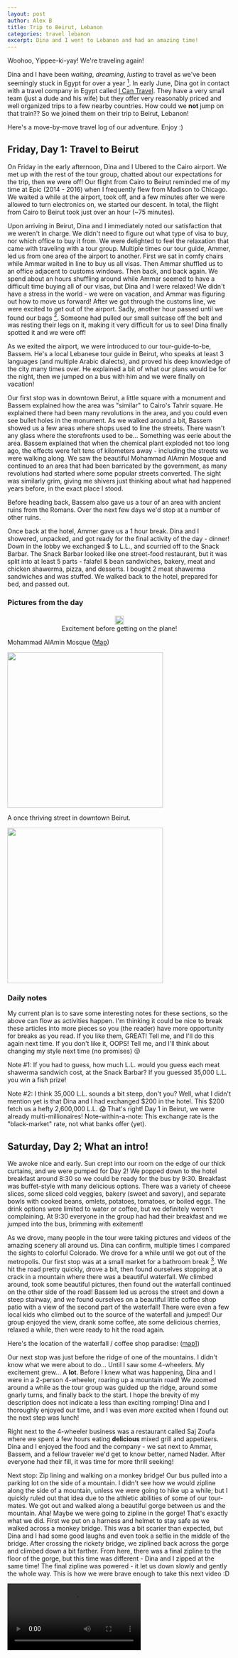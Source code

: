 ```yaml
---
layout: post
author: Alex B
title: Trip to Beirut, Lebanon
categories: travel lebanon
excerpt: Dina and I went to Lebanon and had an amazing time!
---
```


Woohoo, Yippee-ki-yay! We're traveling again!

Dina and I have been _waiting_, _dreaming_, _lusting_ to travel as we've been seemingly stuck in Egypt for over a year [^1]. In early June, Dina got in contact with a travel company in Egypt called [I Can Travel](https://www.facebook.com/icantravelpage). They have a very small team (just a dude and his wife) but they offer very reasonably priced and well organized trips to a few nearby countries. How could we **not** jump on that train?? So we joined them on their trip to Beirut, Lebanon!

Here's a move-by-move travel log of our adventure. Enjoy :)

## Friday, Day 1: Travel to Beirut

On Friday in the early afternoon, Dina and I Ubered to the Cairo airport. We met up with the rest of the tour group, chatted about our expectations for the trip, then we were off! Our flight from Cairo to Beirut reminded me of my time at Epic (2014 - 2016) when I frequently flew from Madison to Chicago. We waited a while at the airport, took off, and a few minutes after we were allowed to turn electronics on, we started our descent. In total, the flight from Cairo to Beirut took just over an hour (~75 minutes).

Upon arriving in Beirut, Dina and I immediately noted our satisfaction that we weren't in charge. We didn't need to figure out what type of visa to buy, nor which office to buy it from. We were delighted to feel the relaxation that came with traveling with a tour group. Multiple times our tour guide, Ammer, led us from one area of the airport to another. First we sat in comfy chairs while Ammar waited in line to buy us all visas. Then Ammar shuffled us to an office adjacent to customs windows. Then back, and back again. We spend about an hours shuffling around while Ammar seemed to have a difficult time buying all of our visas, but Dina and I were relaxed! We didn't have a stress in the world - we were on vacation, and Ammar was figuring out how to move us forward! After we got through the customs line, we were excited to get out of the airport. Sadly, another hour passed until we found our bags [^2]. Someone had pulled our small suitcase off the belt and was resting their legs on it, making it very difficult for us to see! Dina finally spotted it and we were off!

As we exited the airport, we were introduced to our tour-guide-to-be, Bassem. He's a local Lebanese tour guide in Beirut, who speaks at least 3 languages (and multiple Arabic dialects), and proved his deep knowledge of the city many times over. He explained a bit of what our plans would be for the night, then we jumped on a bus with him and we were finally on vacation!

Our first stop was in downtown Beirut, a little square with a monument and Bassem explained how the area was "similar" to Cairo's Tahrir square. He explained there had been many revolutions in the area, and you could even see bullet holes in the monument. As we walked around a bit, Bassem showed us a few areas where shops used to line the streets. There wasn't any glass where the storefronts used to be... Something was eerie about the area. Bassem explained that when the chemical plant exploded not too long ago, the effects were felt tens of kilometers away - including the streets we were walking along. We saw the beautiful Mohammad AlAmin Mosque and continued to an area that had been barricated by the government, as many revolutions had started where some popular streets converted. The sight was similarly grim, giving me shivers just thinking about what had happened years before, in the exact place I stood.

Before heading back, Bassem also gave us a tour of an area with ancient ruins from the Romans. Over the next few days we'd stop at a number of other ruins.

Once back at the hotel, Ammer gave us a 1 hour break. Dina and I showered, unpacked, and got ready for the final activity of the day - dinner! Down in the lobby we exchanged $ to L.L., and scurried off to the Snack Barbar. The Snack Barbar looked like one street-food restaurant, but it was split into at least 5 parts - falafel & bean sandwiches, bakery, meat and chicken shawerma, pizza, and desserts. I bought 2 meat shawerma sandwiches and was stuffed. We walked back to the hotel, prepared for bed, and passed out.

### Pictures from the day

<div style="
  display: flex;
  flex-direction: column;
  width: 100%;
  align-items: center;
  margin-top: 20px;
">
  <div style="width=65%;">
    <a target="_blank" rel="noopener noreferrer" href="https://drive.google.com/file/d/1hTZkM0ZltyEO4DlP6ZNVqPCeArvCvTzu/view">
      <img src="https://drive.google.com/thumbnail?id=1hTZkM0ZltyEO4DlP6ZNVqPCeArvCvTzu&sz=w400" width="100%">
    </a>
  </div>
  <div>Excitement before getting on the plane!</div>
</div>

Mohammad AlAmin Mosque ([Map](https://goo.gl/maps/Y6SDb14fpztSZmJKA))

<a target="_blank" rel="noopener noreferrer" href="https://drive.google.com/uc?export=view&id=1B02J_oOaokrarRCe1FmhUg72vg6DzlZZ">
  <img src="https://drive.google.com/uc?export=view&id=1B02J_oOaokrarRCe1FmhUg72vg6DzlZZ" height="350px">
</a>

A once thriving street in downtown Beirut.

<a target="_blank" rel="noopener noreferrer" href="https://drive.google.com/uc?export=view&id=1YxtMxlz8J-WvjewE0lgNhCwJH_ik7UVt">
  <img src="https://drive.google.com/uc?export=view&id=1YxtMxlz8J-WvjewE0lgNhCwJH_ik7UVt" height="350px">
</a>

### Daily notes

My current plan is to save some interesting notes for these sections, so the above can flow as activities happen. I'm thinking it could be nice to break these articles into more pieces so you (the reader) have more opportunity for breaks as you read. If you like them, GREAT! Tell me, and I'll do this again next time. If you don't like it, OOPS! Tell me, and I'll think about changing my style next time (no promises) 😜

Note #1: If you had to guess, how much L.L. would you guess each meat shawerma sandwich cost, at the Snack Barbar? If you guessed 35,000 L.L. you win a fish prize!

Note #2: I think 35,000 L.L. sounds a bit steep, don't you? Well, what I didn't mention yet is that Dina and I had exchanged $200 in the hotel. This $200 fetch us a hefty 2,600,000 L.L. 😱 That's right! Day 1 in Beirut, we were already multi-millionaires! Note-within-a-note: This exchange rate is the "black-market" rate, not what banks offer (yet).

## Saturday, Day 2; What an intro!

We awoke nice and early. Sun crept into our room on the edge of our thick curtains, and we were pumped for Day 2! We popped down to the hotel breakfast around 8:30 so we could be ready for the bus by 9:30. Breakfast was buffet-style with many delicious options. There was a variety of cheese slices, some sliced cold veggies, bakery (sweet and savory), and separate bowls with cooked beans, omlets, potatoes, tomatoes, or boiled eggs. The drink options were limited to water or coffee, but we definitely weren't complaining. At 9:30 everyone in the group had had their breakfast and we jumped into the bus, brimming with exitement!

As we drove, many people in the tour were taking pictures and videos of the amazing scenery all around us. Dina can confirm, multiple times I compared the sights to colorful Colorado. We drove for a while until we got out of the metropolis. Our first stop was at a small market for a bathroom break [^3]. We hit the road pretty quickly, drove a bit, then found ourselves stopping at a crack in a mountain where there was a beautiful waterfall. We climbed around, took some beautiful pictures, then found out the waterfall continued on the other side of the road! Bassem led us across the street and down a steep stairway, and we found ourselves on a beautiful little coffee shop patio with a view of the second part of the waterfall! There were even a few local kids who climbed out to the source of the waterfall and jumped! Our group enjoyed the view, drank some coffee, ate some delicious cherries, relaxed a while, then were ready to hit the road again.

Here's the location of the waterfall / coffee shop paradise: ([map](https://goo.gl/maps/Fr1QhtrgzHCXsJRC7)])

Our next stop was just before the ridge of one of the mountains. I didn't know what we were about to do... Until I saw some 4-wheelers. My excitement grew... A **lot**. Before I knew what was happening, Dina and I were in a 2-person 4-wheeler, roaring up a mountain road! We zoomed around a while as the tour group was guided up the ridge, around some gnarly turns, and finally back to the start. I hope the brevity of my description does not indicate a less than exciting romping! Dina and I thoroughly enjoyed our time, and I was even _more_ excited when I found out the next step was lunch!

Right next to the 4-wheeler business was a restaurant called Saj Zoufa where we spent a few hours eating **delicious** mixed grill and appetizers. Dina and I enjoyed the food and the company - we sat next to Ammar, Bassem, and a fellow traveler we'd get to know better, named Nader. After everyone had their fill, it was time for more thrill seeking!

Next stop: Zip lining and walking on a monkey bridge! Our bus pulled into a parking lot on the side of a mountain. I didn't see how we would zipline along the side of a mountain, unless we were going to hike up a while; but I quickly ruled out that idea due to the athletic abilities of some of our tour-mates. We got out and walked along a beautiful gorge between us and the mountain. Aha! Maybe we were going to zipline in the gorge! That's exactly what we did. First we put on a harness and helmet to stay safe as we walked across a monkey bridge. This was a bit scarier than expected, but Dina and I had some good laughs and even took a selfie in the middle of the bridge. After crossing the rickety bridge, we ziplined back across the gorge and climbed down a bit farther. From here, there was a final zipline to the floor of the gorge, but this time was different - Dina and I zipped at the same time! The final zipline was powered - it let us down slowly and gently the whole way. This is how we were brave enough to take this next video :D

<video controls>
  <source src="https://drive.google.com/uc?export=view&id=12b8xtOujgScjEgxQzQ5xmHA9BIKn67Qo" type="video/mp4">
  
  Your browser does not support the video tag.
</video>

At the bottom, we took some incredible pictures of a massive hole that had developed in the ground. In Winter, we were told, lots of water rushed down into the hole, resulting in a beautiful waterfall. In June, apparently, only a little trickle of water fell - nevertheless the pictures we took were incredibly beautiful. We took pictures for 30 minutes, then headed back up, walked to the bus, and were off!

Here's the location of the latest adventure at Baatara George Waterfall: ([map](https://goo.gl/maps/TgtCMLz7j5Wr5Ymv9))

Our next step was a local lemonade store - the first in Lebanon, called the Lemon House. We toured the museum a bit while Ammar organized lemonades for everyone, then Bassem gave us a little tour near the sea while we drank our refreshing juices. The light was starting to fade at this point, so we hopped back in to bus and headed in the direction of our hotel.

What a day, right? Seems like the end to a perfect day. But wait... There's a bit more! Between the Lemon House and our hotel, we stopped at an ice cream store (Bassem's favorite) called Hellado ([map](https://goo.gl/maps/fLNtdKyAx1ydYugq9)). I decided I wanted a cup, so I was told to pick a whopping **5 FLAVORS** to scoop in! I don't remember all the flavors I chose, but the outcome... Perfection.

With that, we were happy to head home! I was pooped but pumped about all we had seen during that day. We arrived at the hotel, bought a few essentials (mainly snacks from a nearby market), then passed out.

### Pictures from the day

Afqa Waterfall ([map](https://goo.gl/maps/Fr1QhtrgzHCXsJRC7))

<a target="_blank" rel="noopener noreferrer" href="https://drive.google.com/uc?export=view&id=1-335IU-QbSMClVzqTqRl1RICcNqH3u6k">
  <img src="https://drive.google.com/uc?export=view&id=1-335IU-QbSMClVzqTqRl1RICcNqH3u6k" height="350px">
</a>

<a target="_blank" rel="noopener noreferrer" href="https://drive.google.com/uc?export=view&id=1cIn_GAcIjpZ3Ob5lMLkbt3FjPf5nd24Y">
  <img src="https://drive.google.com/uc?export=view&id=1cIn_GAcIjpZ3Ob5lMLkbt3FjPf5nd24Y" height="350px">
</a>

Speed Mountains 4-wheeling [map](https://goo.gl/maps/mKH9xxv54XkQHxAa8)

<a target="_blank" rel="noopener noreferrer" href="https://drive.google.com/uc?export=view&id=1OkSc8oxUMFGB-0U2T9GYTaSIo4QJ7_1Y">
  <img src="https://drive.google.com/uc?export=view&id=1OkSc8oxUMFGB-0U2T9GYTaSIo4QJ7_1Y" height="350px">
</a>

Restaurant (Saj Zoufa - [map](https://goo.gl/maps/TGi75gymPzs41ERP9))

<a target="_blank" rel="noopener noreferrer" href="https://drive.google.com/uc?export=view&id=1zSuLznfCOfihGNlECWte3TYS6h2xPIUu">
  <img src="https://drive.google.com/uc?export=view&id=1zSuLznfCOfihGNlECWte3TYS6h2xPIUu" height="350px">
</a>

Monkey bridge + zipline + waterfall ([map](https://goo.gl/maps/TgtCMLz7j5Wr5Ymv9))

<a target="_blank" rel="noopener noreferrer" href="https://drive.google.com/uc?export=view&id=1V5cipD9zL6OFuxsgF1JSNqOcHIzKsKh7">
  <img src="https://drive.google.com/uc?export=view&id=1V5cipD9zL6OFuxsgF1JSNqOcHIzKsKh7" height="350px">
</a>

Hilmi's House of Lemonade ([map](https://goo.gl/maps/e3PRmmNM1ZhzDsTbA))

<a target="_blank" rel="noopener noreferrer" href="https://drive.google.com/uc?export=view&id=19zyw89DTDkXpsx67NBF1eVke62fGPph4">
  <img src="https://drive.google.com/uc?export=view&id=19zyw89DTDkXpsx67NBF1eVke62fGPph4" height="350px">
</a>

### Daily notes

Note #3: Dina is an amazing travel companion. Have I mentioned that before? Yes. Will I mention it again? You betcha. She knows I get a bet hangry (angry when I'm hungry) so she makes sure to pack extra snacks for the road, she's the one making sure we take nice pictures at _almost_ every destination, and she's just overall a joy to travel with.

Note: If I'm honest, I was a bit disappointed Ammer and Bassem hadn't told me there would be a chance to swim (and jump off a waterfall) this day. I believe I would have packed my swimsuit & joined the adrenaline junkies if I'd known ahead of time... But I was still incredibly happy with the day :)

Note: Dina and I reflected on all that we had done that day, and we agreed that it would have taken _way too much_ effort to plan such an action-packed, adrenaline-seeking day. We again agreed it was an amazing choice to come to Beirut on this guided tour.

## Sunday - Day 3; 

And we rise! Breakfast at 8:45, bus at 9:45, we were excited to see what would be in store for the day!

First stop: Rawsha Rock. This is a beautiful, huge rock in the sea that has whethered in such a way that a hole was created! According to Bassem, until very recently there were 2 rocks like this in the world - one here in Beirut, another [**ELSEWHERE**?? - search?!?]. However, not long before our trip the other had collapsed, so we found ourselves looking at the only rock like this in the world! After taking some nice pictures it was time to move on.

Stop two was Moussa's castle. Bassem explained that there was a man named Mussa who built a castle because when he was a kid, he fell in love with a girl and he promised her he would build her a castle. She didn't end up loving him, but he kept the dream his whole life, and brick by brick he built a very impressive castle on the side of a mountain! Over the years he also sculpted some famous scenes like The Last Supper, and he even sculpted a time when he was a kid and had drawn plans for his castle during class! The teacher reprimanded him, but he never gave his dream up - amazing! Touring the castle took longer than expected, as the second half of the tour involved exploring Mussa's record-setting collection of weapons. This was amusing for me and Dina, but we weren't too enthralled. We picked up the pace and took more pictures of the view once outside.

Right before getting on the bus, Ammer purchased a delicious dessert called [**SOMETHING**??], and shared it with the group! It had pistachio on top and bottom, with delicious creamy filling in the middle. I wanted to bring some to my family in the US, but I know it wouldn't have survived that long.

Back on the bus, we found ourselves on our way to an old presidential palace, Beit Ed-Dine Palace. Here, Bassem explained a lot about the architecture and history, but Dina and I were honestly a bit tired and not too interested in the history here, so we mainly walked around and enjoyed the scenery.

Next on the tour: Barouk Cedar Forest. This protectorate is way up on a mountain and was a perfect next stop. Touring the palace & Mussa's castle had drained some of our energy, but this forest brought it all back quickly. The air was so crisp and clean, we heard birds chirping, and we even slowed way down so the tour group could go ahead and we could enjoy some peace and quiet. This forest was one of the highlights for me (and I believe for Dina too). Since living in Cairo, I haven't seen such a forest in a long time - it was even more impressive and enjoyable than many of the hikes I've been on in Colorado! [^4].

After getting back to the bus, we were all ready for some food. We'd walked around a museum, a big palace, and a forest at this point. So where did we eat? Paradise. Literally. Paradise is a beautiful restaurant, built in a spectacular area of Lebanon. Our bus couldn't even make it down the road to Paradise because it was so steep and narrow. But after we walked down the winding road and saw how the restaurant was perfectly situated between a gorgeous waterfall and a natural swimming pool, we were all _blown away_. I don't think my words could ever come close to describing the breathtaking beauty of Paradise, so instead I'll recommend you check out the photos from the day :)

Nader and I were the only ones brave enough to jump into the pool (and the only ones stupid enough to pay 50,000 L.L. to do it), but we agreed it was a great decision to do so. The water was a bit murky, but it was cold and crisp - exactly what we needed after a big dinner and a tiring day of touring. Once we cleaned up and were ready to go, we hiked back up the crazy steep street, jumped into the bus, and headed home.

Once again, instead of going directly from amazing adventure to the hotel, we took a halfway break at a nut shop and bought a few bags of delicious cashews, peanuts, and corn nuts. The prices here were much cheaper than in Cairo, plus we had the opportunity to get a great gift for my dad and Dina's niece and nephew!

Finally we arrived home... Tired and ready for bed, with absolutely nothing to complain about.

### Pictures from the day

Raouche Rocks ([map](https://goo.gl/maps/Vpp8PXC7dXC7huSQA))

<a target="_blank" rel="noopener noreferrer" href="https://drive.google.com/uc?export=view&id=1vKxUCr_WGhmrz0o7UP9rmAKQGRqMuywZ">
  <img src="https://drive.google.com/uc?export=view&id=1vKxUCr_WGhmrz0o7UP9rmAKQGRqMuywZ" height="350px">
</a>

Moussa Castle / Museum ([map](https://goo.gl/maps/6D6B8pG2NxPEHND2A))

<a target="_blank" rel="noopener noreferrer" href="https://drive.google.com/uc?export=view&id=1DBhGKmKWGoxJFadg3AcPHFiyowzDVlEW">
  <img src="https://drive.google.com/uc?export=view&id=1DBhGKmKWGoxJFadg3AcPHFiyowzDVlEW" height="350px">
</a>

Beit Ed-Dine Palace ([map](https://goo.gl/maps/oxa8cLKWP5MStkoH8))

<a target="_blank" rel="noopener noreferrer" href="https://drive.google.com/uc?export=view&id=1RPtJrhrL2HnFZhTGVQY0PhYKi2fSqH-t">
  <img src="https://drive.google.com/uc?export=view&id=1RPtJrhrL2HnFZhTGVQY0PhYKi2fSqH-t" height="350px">
</a>

<a target="_blank" rel="noopener noreferrer" href="https://drive.google.com/uc?export=view&id=1mFJ6ZKCojKBlHp8yFIDJM4OSIiMSvS8B">
  <img src="https://drive.google.com/uc?export=view&id=1mFJ6ZKCojKBlHp8yFIDJM4OSIiMSvS8B" height="350px">
</a>

Shouf Biosphere Reserve - Barouk Cedar Forest ([map](https://goo.gl/maps/e6ExPJbCfSqK3GJd9))

<a target="_blank" rel="noopener noreferrer" href="https://drive.google.com/uc?export=view&id=1HC6lEZsD8FmK8iDIOqrdjQ2w0S7NJivZ">
  <img src="https://drive.google.com/uc?export=view&id=1HC6lEZsD8FmK8iDIOqrdjQ2w0S7NJivZ" height="350px">
</a>

Cedar Forest Trail

<a target="_blank" rel="noopener noreferrer" href="https://drive.google.com/uc?export=view&id=1YJFtdZzAwKXqmCJH7E4ah1P95DPtGwmq">
  <img src="https://drive.google.com/uc?export=view&id=1YJFtdZzAwKXqmCJH7E4ah1P95DPtGwmq" height="350px">
</a>

Paradise Baakline (Restaurant & Waterfall & Pool) ([map](https://goo.gl/maps/vSjKBuViHzf56Cc8A))

<a target="_blank" rel="noopener noreferrer" href="https://drive.google.com/uc?export=view&id=1yjWWXtTDwCrSh7yfJZrxzJXaU6MBggP0">
  <img src=
</a>
<a target="_blank" rel="noopener noreferrer" href="https://drive.google.com/uc?export=view&id=1w31SHVuYyY2KVvyfxkTWYhBAsNeVJ-jy">"https://drive.google.com/uc?export=view& id=1yjWWXtTDwCrSh7yfJZrxzJXaU6MBggP0" height="350px">
</a>
<img src=
<a target="_blank" rel="noopener noreferrer" href="https://drive.google.com/uc?export=view&id=1_wIe-zwuG9PuQQ61CGxe9eHVoZ69TjH2">"https://drive.google.com/uc?export=view& id=1w31SHVuYyY2KVvyfxkTWYhBAsNeVJ-jy" height="350px">
</a>
<img src="https://drive.google.com/uc?export=view&id=1_wIe-zwuG9PuQQ61CGxe9eHVoZ69TjH2" height="350px">

### Daily notes

Note: One amazing thing about the "seaside" in Beirut is that there's a _huge_ sidewalk. Dina and I talked for a while about how incredible this is, and it encourages and enables a healthy, active lifestyle. We daydreamed about living in Beirut by the seaside, riding our bikes or walking along the walkway every morning. Hopefully we'll have the chance to stay longer in Beirut and live that dream ❤️

## Monday - Day 4; Rafting!

On Monday I remember thinking, "Wow, it's Monday already?" and "Wow, the trip isn't over already?" at the same time. By now we had seen amazing sights, participated in some very enjoyable activities, and yet we still had 2 more days of the guided tour! Let's do this 🤓

We woke & ate breakfast extra early on Monday because we knew we had a long drive ahead of us. Today we heard we were going to go rafting!! Along our way we had a few interesting stops. The first stop of the day was a little pee break, and our tour guide bought us mana'ouch with zaatar and safi7a with la7ma. Both were incredibly delicious! We continued down the road and took a second pee stop at a dessert shop, where some of our tour-mates bought dessert that was basbousa inside a burger bun. The dessert may have been tasty, but Dina and I weren't _that_ hungry yet.

Our first real stop of the day was at some impressive Roman ruins. We saw where a few humongous temples had been built, listened to a bit of history from the tour guide, and took lots of pictures. This stop was in a very hot part of the day, so we were all ready for the next stop - rafting!

We finally arrived at our destination. The company had built a pretty nice patio overlooking the largest rapid, which made many people a bit nervous. We got life-jackets on and climbed in the back of a pickup truck that took us up the river. Dina and I almost got placed in different tubes, but luckily at the last minute they put us together, in the front of one tube :) The river was pretty slow, and the rapids were all pretty tame (compared to Colorado's rivers), but we all had a super fun time. The rafting guides were also very kind and entertaining, and they spurred a few boat-to-boat waterfights along the river 💦. Once we dried off and got back to the main patio, dinner was served. More mixed grill and fattouch, my favorite!!

After a while, all was said and done. We knew we had a long drive home, so I tried to get some sleep as we drove. We took one pee break at a shop selling lots of yogurt an cheese, then we hit the road for the last time.

This night we were pretty pooped from so much driving, so we cleaned up, did covid tests (for our flight back to Cairo), and brought some [Snack Barbar](https://goo.gl/maps/HRUFYzTxiU6iFaza7) shawerma back to our room so we could watch Friends, eat, and sleep.

### Pictures from the day

Roman ruins ([map](https://goo.gl/maps/y36XH8kNG6J6nWgu7))

<a target="_blank" rel="noopener noreferrer" href="https://drive.google.com/uc?export=view&id=1vcMAdOnEPARMeFGI4gE-lR3afY5csnb-">
  <img src=
</a>
<a target="_blank" rel="noopener noreferrer" href="https://drive.google.com/uc?export=view&id=1YqxUL0zExbOdwGT8vPCVFt4DMUJSYHwK">"https://drive.google.com/uc?export=view& id=1vcMAdOnEPARMeFGI4gE-lR3afY5csnb-" height="350px">
</a>
<img src="https://drive.google.com/uc?export=view&id=1YqxUL0zExbOdwGT8vPCVFt4DMUJSYHwK" height="350px">

Rafting ([map](https://goo.gl/maps/6KsxoQm2z8EZLmwv6))

<a target="_blank" rel="noopener noreferrer" href="https://drive.google.com/uc?export=view&id=1O89rfWwnGtQJQox7ZCPrLmWjeuDq9_JC">
  <img src=
</a>
<a target="_blank" rel="noopener noreferrer" href="https://drive.google.com/uc?export=view&id=1LiZ8VrKSEOl-l3XdKUI_vXpMOHXP-gPv">"https://drive.google.com/uc?export=view& id=1O89rfWwnGtQJQox7ZCPrLmWjeuDq9_JC" height="350px">
</a>
<img src=
<a target="_blank" rel="noopener noreferrer" href="https://drive.google.com/uc?export=view&id=1WP67b18_LHnKRvBXFBkpRNbuQgBpalxr">"https://drive.google.com/uc?export=view& id=1LiZ8VrKSEOl-l3XdKUI_vXpMOHXP-gPv" height="350px">
</a>
<img src="https://drive.google.com/uc?export=view&id=1WP67b18_LHnKRvBXFBkpRNbuQgBpalxr" height="350px">

### Daily notes

Note: Today, Bassem took a day off so we had a lady replace him. She was super friendly as well and took a more "friendly" approach to her job than Bassem. She didn't give us as many historical notes along our trip, but I don't think Dina and I were sad. We did miss Bassem, however.

Note: When we were about to arrive at our rafting stop, there was a little security checkpoint. Apparently we were relatively close to the Syria-Lebanon border, so they checked to make sure we were just a boring group of tourists. We passed the check relatively quickly, but they hesitated once they heard there was an American on the bus. 👀 I never heard what they asked about me or why they were nervous about an American on board, maybe that's a good thing?

## Tuesday - Day 5; Paragliding!

Finally Tuesday had come. This was our last day on Ammar's guided tour, giving us some mixed feelings. We knew it was going to be a fun last day though, so we were up by 8:30, ready to leave at 9:30.

Today we didn't go too far from our hotel - instead, we stopped where we could take a Telefrique (gondola?) up to a high ridge on the edge of a mountain. Nearby was a beautiful, quiet, serene prayer area where many people come to worship Mary. We spent a decent amount of time here reflecting on our trip, how blessed we were to be in a beautiful country like Lebanon, and how happy and peaceful we felt in that place.

After relaxing a while, it was our turn to paraglide! Our tour group split into 2 groups because the paragliding comopany couldn't take all 9 of us to the edge of the mountain at the same time. Dina and I were in the first group. We waited our turn, got on our gear, and slowly made our way to edge of the mountain. Before we took off, they gave us clear instructions: keep moving forward at a brisk pace, don't bend your knees, and don't stop once we start. I waited for my tandem partner to give me the green light, and we were off! The feeling was so incredible... You're soaring over the mountain, then the sea, and you feel like there's nothing wrong with the world. I was sad my flight had to end, but when I landed I was waiting for Dina, ready to ask when we can do that again! Sadly, Dina didn't have as enjoyable of an experience...

When Dina landed I ran over to ask her how she loved paragliding, and I could see something was wrong. Since early that morning, she had noted her stomach was a bit wonky, and sadly right as she jumped off the mountain, her stomach started feeling terrible. For the next few hours after landing, Dina tried sleeping on the bus (and at Dinner closeby). I tried helping by asking some locals for water and soda, but Dina felt so terrible it was hard for her to get anything in her stomach. Luckily one of our travel buddies named Amira was a doctor, and Dina had brought a shot that a doctor in Cairo recommended for her. It took a while, but eventually she started feeling better and was able to enjoy another delicious lunch by the seaside.

[- byblos???? - ruins, Snack, chill]

[- old streets & shops? Is that byblos?? ]

Eventually we had had enough fun, looked at enough souveniers, and drank enough juice. We'd been out again for what seemed like forever, but our fatigue was easily offset by the fun we were having. It was time to head home. Since this was our last guided day, we all said our goodbyes to Bassem. Dina and I invited him to come to Cairo and we honestly hope he will come some day.

We arrived at the hotel and decided to do a fun date-night at a restaurant near the hotel called T'Marbouta ([map](https://goo.gl/maps/7KDzrKSAKyKPzFnb8)). I had fattouch once again (I can never have too much fattouch), and Dina had delicious bread with cheese (I don't know the name of the dish). We enjoyed our time even when Dina had to make a work call, and after some time we headed home and slept.

### Pictures from the day

Telefrique up the mountain ([map](https://goo.gl/maps/FZGEndmftLP84nX5A))

<a target="_blank" rel="noopener noreferrer" href="https://drive.google.com/uc?export=view&id=1nI4Po3twJy3ZfVRsnOPAiYIHxAot9Ggk">
  <img src="https://drive.google.com/uc?export=view&id=1nI4Po3twJy3ZfVRsnOPAiYIHxAot9Ggk" height="350px">
</a>

Our Lady of Lebanon worship area ([map](https://goo.gl/maps/A8PnmJEShmAj5JSu7))

<a target="_blank" rel="noopener noreferrer" href="https://drive.google.com/uc?export=view&id=1TRofmV5CvAh-Yqj3G5Da9cahm4gXjN6Z">
  <img src="https://drive.google.com/uc?export=view&id=1TRofmV5CvAh-Yqj3G5Da9cahm4gXjN6Z" height="350px">
</a>

Paragliding (Takeoff [here](https://goo.gl/maps/MpbfCUXGAoqN2w9c9))

<a target="_blank" rel="noopener noreferrer" href="https://drive.google.com/uc?export=view&id=1HmVsezIKbEC9Wy3d9RwHpaaqo7Z_GP0L">
  <img src=
</a>
<a target="_blank" rel="noopener noreferrer" href="https://drive.google.com/uc?export=view&id=1UIHXVJ_RaFJSDyzx249EeFQzjoLyzlVc">"https://drive.google.com/uc?export=view& id=1HmVsezIKbEC9Wy3d9RwHpaaqo7Z_GP0L" height="350px">
</a>
<img src="https://drive.google.com/uc?export=view&id=1UIHXVJ_RaFJSDyzx249EeFQzjoLyzlVc" height="350px">

Shopping in streets of Byblos, Lebanon ([map](https://goo.gl/maps/nz9P8rJ9bii5pS92A))

<a target="_blank" rel="noopener noreferrer" href="https://drive.google.com/uc?export=view&id=1u91pPh-FAYMPOwbDO_d_49OR3wNncUrT">
  <img src=
</a>
<a target="_blank" rel="noopener noreferrer" href="https://drive.google.com/uc?export=view&id=1dODeGEhEEa_DfZzhhjGHA_nILqZOdFrn">"https://drive.google.com/uc?export=view& id=1u91pPh-FAYMPOwbDO_d_49OR3wNncUrT" height="350px">
</a>
<img src="https://drive.google.com/uc?export=view&id=1dODeGEhEEa_DfZzhhjGHA_nILqZOdFrn" height="350px">

### Daily notes

Note: When I was on the edge of the mountain about to start gliding, my right show almost fell off!! I barely held onto it with my other foot as we soared over the nothingness, and eventually I was able to stabilize. I told my guide about the situation, and he told me it's pretty common for people to lose a shoe when taking off. I didn't ask how / if it was also common that they got their shoes back??

## Wednesday - Day 6; Shopping 'till we Drop! 

Sadly, hump day had inevitably arrived. Wednesday was our last day in Lebanon and we planned to head to the airport around 1:30pm, so Ammar gave us the day to do as we pleased. Since we had seen more sights and gone on more exciting adventures than we'd ever dreamed, there was only one activity left to do: SHOP!

Dina and I woke up by 9 so we could eat the delicious hotel breakfast for the final time. We were planning to meet some of our travel buddies in the morning so we could carpool to a nearby mall, but they ended up bailing and just shopping on the streets next to the hotel. More alone time for me and Dina? Not a problem to me! We took a quick 10 minute Uber from the hotel to ABC Verdun (for 11,000 LL). ABC Verdun is a _beautiful_ mall that's partially indoor, partially outdoor! From the bottom 2 levels, it looks and feel like any other traditional mall - one main loop with lots of shops on both sides. When I got to the third floor I started noticing the ceiling, which wasn't actually a ceiling... It was some huge oval panels that looked kinda like giant leafs! We found ourselves at a Starbucks lined with mini trees (Derek!), and chilled here for a while, enjoying the unique nature of the mall.

A few hours later we decided to finish our Beirut adventure with some final shopping near our hotel. We Ubered back (for 16,000 LL) [^5], shopped around the hotel for a few hours, then stopped for lunch at The BBQ House.

Finally it was time to get back to reality. We took a bus (with the rest of the tour group) to the airport nice and early (to be 100% sure we won't get caught in insane rush hour traffic), I took a nice nap on Dina's lap while waiting to board, then as quickly as we arrived we were back in Cairo, back to real life.

### Pictures from the day

ABC Verdun shopping mall ([map](https://goo.gl/maps/nxmeyjPib94oPKbo9))

<a target="_blank" rel="noopener noreferrer" href="https://drive.google.com/uc?export=view&id=1KJGz10ls0BSA5IYg9PckZ8PVpvhJgtPB">
  <img src=
</a>
<a target="_blank" rel="noopener noreferrer" href="https://drive.google.com/uc?export=view&id=1vVO3i5xPA0SCL6UTWOW1P8lROAoH9p-1">"https://drive.google.com/uc?export=view& id=1KJGz10ls0BSA5IYg9PckZ8PVpvhJgtPB" height="350px">
</a>
<img src="https://drive.google.com/uc?export=view&id=1vVO3i5xPA0SCL6UTWOW1P8lROAoH9p-1" height="350px">

### Daily notes

Note: Around the end of this trip I decided to travel back to Denver, CO to see my family - which was a fantastic decision. I got to see my mom (who lives in Nevada), my sis and her family (who live in Florida) and my dad! Not to mention my amazing aunt & uncle, grandma, and some fantastic old friends.

## Final remarks

So that's it! Our lovely trip to Lebanon. I wasn't expecting Beirut to be so lush, but alas! I couldn't have been so impressed.

I have a few tertiary thoughts I'd like to share, so here I go :D

First, I wanted to note that I was quite happy I didn't buy a data plan and it was overall a good thing that the bus didn't have WiFi. Being on a bus without access to the internet really ~helped~ forced me to focus on the beautiful surrounds and it helped me build a few relationships with fellow travelers. I met a cool dude named Nader, who until recently was some director at the Four Seasons, and has three beautiful kids but sadly lost his wife last year. And I also met a really entertaining coder named Ahmed, who lives in Alexandria, does remote front-end software development (like me) for a company in Boston! I even really enjoyed chatting with the trip guide Ammar and the Lebanese tour guide Bassem, and I truly believe if I had easy internet access I would have spend more time reading work emails and keeping in contact with people far away, instead of living Beirut to the fullest and meeting some incredible people around me.

Next, the tour group. I loved this trip, don't get me wrong... But I struggled a lot when Dina could easily chat with all members of the group (in Arabic) while I had to find the few people who speak English. And, as you may expect, I don't just loudly advertise "HEY ye who speak English, come hither and talk to me so I'm not bored!!" Luckly, as I mentioned above, Nader was super friendly throughout our trip, and when I eventually met Ahmed we immediately hit it off and lots of development-related topics to discuss :)

And finally, the economic situation in Lebanon (as I saw it - I'm not claiming to be an expert here). I just want to mention how sad Dina and I felt for the people living in Beirut - specifically for the economic hardship everyone is experiencing. Have you ever lived in a country where your money was worth X one day, and 1/2 * X (half as much) the next day?? Technically I was in Egypt when the value of the egyptian pound (EGP) dropped by more than half overnight, but all of my money was in dollars at the time (thank goodness) so I'm going to say this doesn't count. I can't imagine if my savings, salary, investments dropped in value overnight... When Dina and I were first in Beirut we received 13,000 LL for $1, but as I'm writing this sentence, I've heard the converstion rate recently increased to **19,000 L.L. to $1!!** Just insane. I pray this country will get back on its feet soon, as I see how beautiful the country is, how delicious the food is, how amazing the people are.

## Thanks

Thanks for reading :)

If you're interested in reading some reviews I've written of some services / restaurants / locations we've used / been to, etc. Here are a few:

Travel agency I Can Travel: [my review](https://www.facebook.com/Benyngght.Beaman/posts/10224617487326277)

### And finally, a few more nice pictures I wanted to add here

Our group, chilling after the monkeybridge adventure

<a target="_blank" rel="noopener noreferrer" href="https://drive.google.com/uc?export=view&id=1Y3K_XaulD0_o4pbA5XvsPitvxme_xBD1">
  <img src="https://drive.google.com/uc?export=view&id=1Y3K_XaulD0_o4pbA5XvsPitvxme_xBD1" height="350px">
</a>

Dina and I marketing the tourguide's business (since it was awesome!)

<a target="_blank" rel="noopener noreferrer" href="https://drive.google.com/uc?export=view&id=1KeGdGB_c1jJVuXXM-7A0nFlNP5wmZogd">
  <img src="https://drive.google.com/uc?export=view&id=1KeGdGB_c1jJVuXXM-7A0nFlNP5wmZogd" height="350px">
</a>

[^1]: Ok ok, I've been back to the US at least 3 times in the last year and Dina came with for 2 months, but we haven't been on a proper _vacation_ in a while, since while we were in the US I was laser focused on job hunting.
[^2]: This may have been the only stressful part of the trip 😅
[^3]: Surprise surprise, in larger groups there's always someone who needs to use the restroom. This wasn't annoying for me or Dina, we repeatedly noted how happy we were that we didn't have to plan out this trip :D
[^4]: Ok, in reality, walking around the Cedar forest cannot be called a "hike". It's a casual stroll, on a defined path, between some huge, ancient cedar trees. Amazing.
[^5]: Our Uber driver seemed very pessimistic and complained a lot, which was a bit offputting since our experience w/ Lebanon had been so fun and exciting so far. Eventually he explained how waiting in line for gas could take over 4 hours 😱 **AND** the price of gas has SOARED! I felt bad for immediately judging him, the economic situation in Lebanon seems it has really taken a turn for the worse :(
